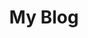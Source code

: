 ---
title: "My Blog"
permalink: /posts/
layout: home
author_profile: false
sidebar:
  nav: "navs"
header:
  overlay_image: /assets/images/header_c.jpg
---